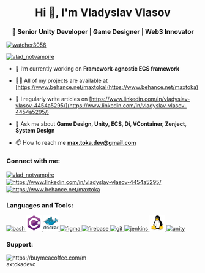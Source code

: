 <h1 align="center">Hi 👋, I'm Vladyslav Vlasov</h1>
<h3 align="center">🚀 Senior Unity Developer | Game Designer | Web3 Innovator</h3>

<p align="left"> <a href="https://github.com/ryo-ma/github-profile-trophy"><img src="https://github-profile-trophy.vercel.app/?username=watcher3056" alt="watcher3056" /></a> </p>

<p align="left"> <a href="https://twitter.com/vlad_notvampire" target="blank"><img src="https://img.shields.io/twitter/follow/vlad_notvampire?logo=twitter&style=for-the-badge" alt="vlad_notvampire" /></a> </p>

- 🔭 I’m currently working on **Framework-agnostic ECS framework**

- 👨‍💻 All of my projects are available at [https://www.behance.net/maxtoka](https://www.behance.net/maxtoka)

- 📝 I regularly write articles on [https://www.linkedin.com/in/vladyslav-vlasov-4454a5295/](https://www.linkedin.com/in/vladyslav-vlasov-4454a5295/)

- 💬 Ask me about **Game Design, Unity, ECS, Di, VContainer, Zenject, System Design**

- 📫 How to reach me **max.toka.dev@gmail.com**

<h3 align="left">Connect with me:</h3>
<p align="left">
<a href="https://twitter.com/vlad_notvampire" target="blank"><img align="center" src="https://raw.githubusercontent.com/rahuldkjain/github-profile-readme-generator/master/src/images/icons/Social/twitter.svg" alt="vlad_notvampire" height="30" width="40" /></a>
<a href="https://linkedin.com/in/https://www.linkedin.com/in/vladyslav-vlasov-4454a5295/" target="blank"><img align="center" src="https://raw.githubusercontent.com/rahuldkjain/github-profile-readme-generator/master/src/images/icons/Social/linked-in-alt.svg" alt="https://www.linkedin.com/in/vladyslav-vlasov-4454a5295/" height="30" width="40" /></a>
<a href="https://www.behance.net/https://www.behance.net/maxtoka" target="blank"><img align="center" src="https://raw.githubusercontent.com/rahuldkjain/github-profile-readme-generator/master/src/images/icons/Social/behance.svg" alt="https://www.behance.net/maxtoka" height="30" width="40" /></a>
</p>

<h3 align="left">Languages and Tools:</h3>
<p align="left"> <a href="https://www.gnu.org/software/bash/" target="_blank" rel="noreferrer"> <img src="https://www.vectorlogo.zone/logos/gnu_bash/gnu_bash-icon.svg" alt="bash" width="40" height="40"/> </a> <a href="https://www.w3schools.com/cs/" target="_blank" rel="noreferrer"> <img src="https://raw.githubusercontent.com/devicons/devicon/master/icons/csharp/csharp-original.svg" alt="csharp" width="40" height="40"/> </a> <a href="https://www.docker.com/" target="_blank" rel="noreferrer"> <img src="https://raw.githubusercontent.com/devicons/devicon/master/icons/docker/docker-original-wordmark.svg" alt="docker" width="40" height="40"/> </a> <a href="https://www.figma.com/" target="_blank" rel="noreferrer"> <img src="https://www.vectorlogo.zone/logos/figma/figma-icon.svg" alt="figma" width="40" height="40"/> </a> <a href="https://firebase.google.com/" target="_blank" rel="noreferrer"> <img src="https://www.vectorlogo.zone/logos/firebase/firebase-icon.svg" alt="firebase" width="40" height="40"/> </a> <a href="https://git-scm.com/" target="_blank" rel="noreferrer"> <img src="https://www.vectorlogo.zone/logos/git-scm/git-scm-icon.svg" alt="git" width="40" height="40"/> </a> <a href="https://www.jenkins.io" target="_blank" rel="noreferrer"> <img src="https://www.vectorlogo.zone/logos/jenkins/jenkins-icon.svg" alt="jenkins" width="40" height="40"/> </a> <a href="https://www.linux.org/" target="_blank" rel="noreferrer"> <img src="https://raw.githubusercontent.com/devicons/devicon/master/icons/linux/linux-original.svg" alt="linux" width="40" height="40"/> </a> <a href="https://unity.com/" target="_blank" rel="noreferrer"> <img src="https://www.vectorlogo.zone/logos/unity3d/unity3d-icon.svg" alt="unity" width="40" height="40"/> </a> </p>


<h3 align="left">Support:</h3>
<p><a href="https://www.buymeacoffee.com/https://buymeacoffee.com/maxtokadevc"> <img align="left" src="https://cdn.buymeacoffee.com/buttons/v2/default-yellow.png" height="50" width="210" alt="https://buymeacoffee.com/maxtokadevc" /></a></p><br><br>

